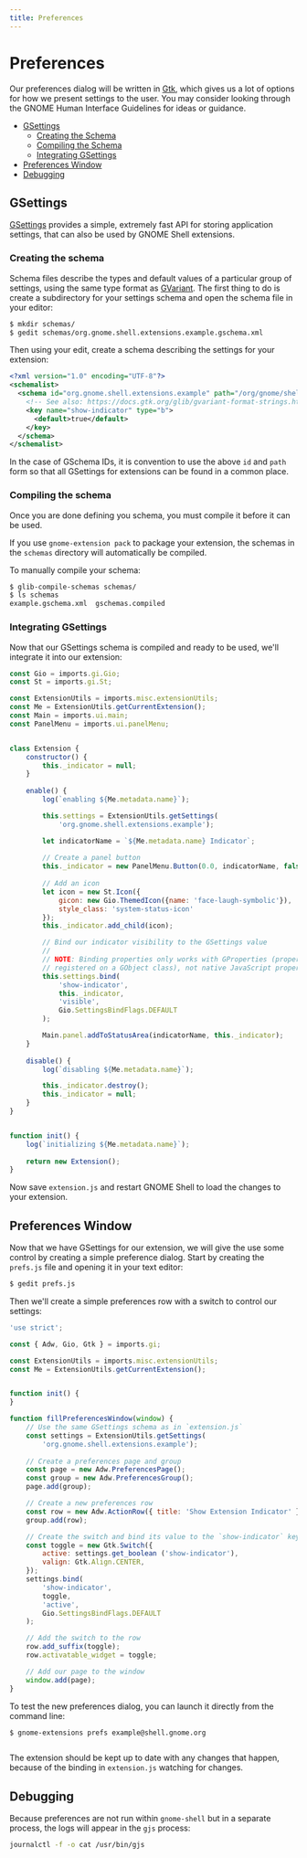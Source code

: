 ```yaml
---
title: Preferences
---
```


# Preferences

Our preferences dialog will be written in [Gtk][gtk], which gives us a lot of options for how we present settings to the user. You may consider looking through the GNOME Human Interface Guidelines for ideas or guidance.

- [GSettings](#gsettings)
  - [Creating the Schema](#creating-the-schema)
  - [Compiling the Schema](#compiling-the-schema)
  - [Integrating GSettings](#integrating-gsettings)
- [Preferences Window](#preferences-window)
- [Debugging](#debugging)

## GSettings

[GSettings][gsettings] provides a simple, extremely fast API for storing application settings, that can also be used by GNOME Shell extensions.

### Creating the schema

Schema files describe the types and default values of a particular group of settings, using the same type format as [GVariant][gvariant-format]. The first thing to do is create a subdirectory for your settings schema and open the schema file in your editor:

```sh
$ mkdir schemas/
$ gedit schemas/org.gnome.shell.extensions.example.gschema.xml
```

Then using your edit, create a schema describing the settings for your extension:

```xml
<?xml version="1.0" encoding="UTF-8"?>
<schemalist>
  <schema id="org.gnome.shell.extensions.example" path="/org/gnome/shell/extensions/example/">
    <!-- See also: https://docs.gtk.org/glib/gvariant-format-strings.html -->
    <key name="show-indicator" type="b">
      <default>true</default>
    </key>
  </schema>
</schemalist>
```

In the case of GSchema IDs, it is convention to use the above `id` and `path` form so that all GSettings for extensions can be found in a common place.

### Compiling the schema

Once you are done defining you schema, you must compile it before it can be used.

If you use `gnome-extension pack` to package your extension, the schemas in the `schemas` directory will automatically be compiled.

To manually compile your schema:

```sh
$ glib-compile-schemas schemas/
$ ls schemas
example.gschema.xml  gschemas.compiled
```

### Integrating GSettings

Now that our GSettings schema is compiled and ready to be used, we'll integrate it into our extension:

```js
const Gio = imports.gi.Gio;
const St = imports.gi.St;

const ExtensionUtils = imports.misc.extensionUtils;
const Me = ExtensionUtils.getCurrentExtension();
const Main = imports.ui.main;
const PanelMenu = imports.ui.panelMenu;


class Extension {
    constructor() {
        this._indicator = null;
    }
    
    enable() {
        log(`enabling ${Me.metadata.name}`);

        this.settings = ExtensionUtils.getSettings(
            'org.gnome.shell.extensions.example');

        let indicatorName = `${Me.metadata.name} Indicator`;
        
        // Create a panel button
        this._indicator = new PanelMenu.Button(0.0, indicatorName, false);
        
        // Add an icon
        let icon = new St.Icon({
            gicon: new Gio.ThemedIcon({name: 'face-laugh-symbolic'}),
            style_class: 'system-status-icon'
        });
        this._indicator.add_child(icon);

        // Bind our indicator visibility to the GSettings value
        //
        // NOTE: Binding properties only works with GProperties (properties
        // registered on a GObject class), not native JavaScript properties
        this.settings.bind(
            'show-indicator',
            this._indicator,
            'visible',
            Gio.SettingsBindFlags.DEFAULT
        );

        Main.panel.addToStatusArea(indicatorName, this._indicator);
    }
    
    disable() {
        log(`disabling ${Me.metadata.name}`);

        this._indicator.destroy();
        this._indicator = null;
    }
}


function init() {
    log(`initializing ${Me.metadata.name}`);
    
    return new Extension();
}
```

Now save `extension.js` and restart GNOME Shell to load the changes to your extension.

## Preferences Window

Now that we have GSettings for our extension, we will give the use some control by creating a simple preference dialog. Start by creating the `prefs.js` file and opening it in your text editor:

```sh
$ gedit prefs.js
```

Then we'll create a simple preferences row with a switch to control our settings:

```js
'use strict';

const { Adw, Gio, Gtk } = imports.gi;

const ExtensionUtils = imports.misc.extensionUtils;
const Me = ExtensionUtils.getCurrentExtension();


function init() {
}

function fillPreferencesWindow(window) {
    // Use the same GSettings schema as in `extension.js`
    const settings = ExtensionUtils.getSettings(
        'org.gnome.shell.extensions.example');
    
    // Create a preferences page and group
    const page = new Adw.PreferencesPage();
    const group = new Adw.PreferencesGroup();
    page.add(group);

    // Create a new preferences row
    const row = new Adw.ActionRow({ title: 'Show Extension Indicator' });
    group.add(row);

    // Create the switch and bind its value to the `show-indicator` key
    const toggle = new Gtk.Switch({
        active: settings.get_boolean ('show-indicator'),
        valign: Gtk.Align.CENTER,
    });
    settings.bind(
        'show-indicator',
        toggle,
        'active',
        Gio.SettingsBindFlags.DEFAULT
    );

    // Add the switch to the row
    row.add_suffix(toggle);
    row.activatable_widget = toggle;

    // Add our page to the window
    window.add(page);
}
```

To test the new preferences dialog, you can launch it directly from the command line:

```sh
$ gnome-extensions prefs example@shell.gnome.org
```

<img :src="$withBase('/assets/img/gnome-extensions-example-prefs.png')" />

The extension should be kept up to date with any changes that happen, because of the binding in `extension.js` watching for changes.


## Debugging

Because preferences are not run within `gnome-shell` but in a separate process, the logs will appear in the `gjs` process:

```sh
journalctl -f -o cat /usr/bin/gjs
```


[gsettings]: https://gjs-docs.gnome.org/gio20-settings/
[gvariant-format]: https://docs.gtk.org/glib/gvariant-format-strings.html
[gtk]: https://gjs-docs.gnome.org/gtk30/
